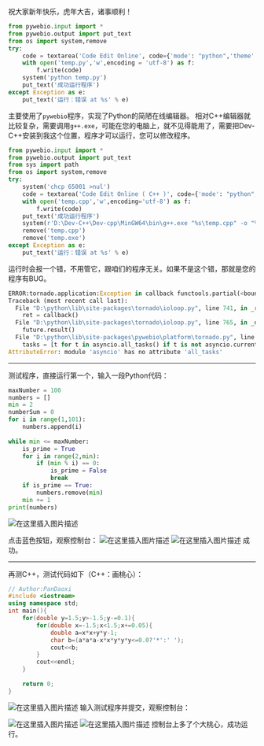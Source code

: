 祝大家新年快乐，虎年大吉，诸事顺利！

```python
from pywebio.input import *
from pywebio.output import put_text
from os import system,remove
try:
    code = textarea('Code Edit Online', code={'mode': "python",'theme': 'darcula'}, value='# input your code here\n')
    with open('temp.py','w',encoding = 'utf-8') as f:
        f.write(code)
    system('python temp.py')
    put_text('成功运行程序')
except Exception as e:
    put_text('运行：错误 at %s' % e)
```
主要使用了`pywebio`程序，实现了Python的简陋在线编辑器。
相对C++编辑器就比较复杂，需要调用`g++.exe`，可能在您的电脑上，就不见得能用了，需要把Dev-C++安装到我这个位置，程序才可以运行，您可以修改程序。

```python
from pywebio.input import *
from pywebio.output import put_text
from sys import path
from os import system,remove
try:
    system('chcp 65001 >nul')
    code = textarea('Code Edit Online ( C++ )', code={'mode': "python",'theme': 'darcula',}, value='// input your code here.\n')
    with open('temp.cpp','w',encoding='utf-8') as f:
        f.write(code)
    put_text('成功运行程序')
    system(r'D:\Dev-C++\Dev-cpp\MinGW64\bin\g++.exe "%s\temp.cpp" -o "%s\temp.exe" && call "%s\temp.exe" && pause' % (path[0],path[0],path[0]))
    remove('temp.cpp')
    remove('temp.exe')
except Exception as e:
    put_text('运行：错误 at %s' % e)
```

运行时会报一个错，不用管它，跟咱们的程序无关。如果不是这个错，那就是您的程序有BUG。
```python
ERROR:tornado.application:Exception in callback functools.partial(<bound method IOLoop._discard_future_result of <tornado.platform.asyncio.AsyncIOMainLoop object at 0x0000025DC4382AC8>>, <Task finished coro=<start_server_in_current_thread_session.<locals>.wait_to_stop_loop() done, defined at D:\python\lib\site-packages\pywebio\platform\tornado.py:420> exception=AttributeError("module 'asyncio' has no attribute 'all_tasks'",)>)
Traceback (most recent call last):
  File "D:\python\lib\site-packages\tornado\ioloop.py", line 741, in _run_callback
    ret = callback()
  File "D:\python\lib\site-packages\tornado\ioloop.py", line 765, in _discard_future_result
    future.result()
  File "D:\python\lib\site-packages\pywebio\platform\tornado.py", line 440, in wait_to_stop_loop
    tasks = [t for t in asyncio.all_tasks() if t is not asyncio.current_task() and not t.done()]
AttributeError: module 'asyncio' has no attribute 'all_tasks'
```

<hr>

测试程序，直接运行第一个，输入一段Python代码：

```python
maxNumber = 100
numbers = []
min = 2
numberSum = 0
for i in range(1,101):
    numbers.append(i)
    
while min <= maxNumber:
    is_prime = True
    for i in range(2,min):
        if (min % i) == 0:
            is_prime = False
            break
    if is_prime == True:
        numbers.remove(min)
    min += 1
print(numbers)

```
![在这里插入图片描述](https://pic.2ge.org/cdn/?url=https://img-blog.csdnimg.cn/845bdd05b64e44568e4a5e49d884a48b.png?x-oss-process=image/watermark,type_d3F5LXplbmhlaQ,shadow_50,text_Q1NETiBA5r2Y6YGT54a5,size_20,color_FFFFFF,t_70,g_se,x_16)

点击蓝色按钮，观察控制台：
![在这里插入图片描述](https://pic.2ge.org/cdn/?url=https://img-blog.csdnimg.cn/e12f85ad237f440784f9748c5bd41e16.png?x-oss-process=image/watermark,type_d3F5LXplbmhlaQ,shadow_50,text_Q1NETiBA5r2Y6YGT54a5,size_20,color_FFFFFF,t_70,g_se,x_16)
![在这里插入图片描述](https://pic.2ge.org/cdn/?url=https://img-blog.csdnimg.cn/53351400161a422aba439435a2b2e70d.png)
成功。


<hr>

再测C++，测试代码如下（C++：画桃心）：

```cpp
// Author:PanDaoxi
#include <iostream>
using namespace std;
int main(){
	for(double y=1.5;y>-1.5;y-=0.1){
		for(double x=-1.5;x<1.5;x+=0.05){
			double a=x*x+y*y-1;
			char b=(a*a*a-x*x*y*y*y<=0.0?'*':' ');
			cout<<b;
		}
		cout<<endl;
	}
	
	return 0;
}
```
![在这里插入图片描述](https://pic.2ge.org/cdn/?url=https://img-blog.csdnimg.cn/1607ebf3f8b84591a914c0838f9fabef.png?x-oss-process=image/watermark,type_d3F5LXplbmhlaQ,shadow_50,text_Q1NETiBA5r2Y6YGT54a5,size_20,color_FFFFFF,t_70,g_se,x_16)
输入测试程序并提交，观察控制台：

![在这里插入图片描述](https://pic.2ge.org/cdn/?url=https://img-blog.csdnimg.cn/ae5b790b4a5249899a1aedfb40b0242d.png?x-oss-process=image/watermark,type_d3F5LXplbmhlaQ,shadow_50,text_Q1NETiBA5r2Y6YGT54a5,size_20,color_FFFFFF,t_70,g_se,x_16)
![在这里插入图片描述](https://pic.2ge.org/cdn/?url=https://img-blog.csdnimg.cn/69e3656822194dde99da16ee3ef94cc4.png?x-oss-process=image/watermark,type_d3F5LXplbmhlaQ,shadow_50,text_Q1NETiBA5r2Y6YGT54a5,size_20,color_FFFFFF,t_70,g_se,x_16)
控制台上多了个大桃心，成功运行。
